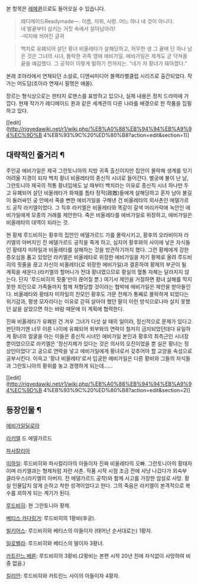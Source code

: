 본 항목은 [레메퀸](%EB%A0%88%EB%A9%94%ED%80%B8.md)으로도 들어오실 수 있습니다.

> 레디메이드Readymade―. 이름, 지위, 사랑. 어느 하나 네 것이 아니다.  
네 발끝부터 삼키는 거짓 속에서 살아남아라!  
-띠지에 씌어진 글귀

> 백치로 유폐되어 살던 황녀 비올레타가 살해당하고, 허무한 생 그 끝에 단 하나 남은 것은 그녀의 시녀, 몰락한 귀족 영애 에비가일.
에비가일은 제게도 곧 닥쳐올 끝을 예감했다. 그 공작이 이렇게 말하기 전까지는. “네가 저 황녀가 돼야겠다.”

본래 조아라에서 연재되던 소설로, 디앤씨미디어 블랙라벨클럽 시리즈로 출간되었다. 작가는 어도담(조아라 연재시 필명은 애쏠).

장르는 형식상으로는 판타지 로맨스를 표방하고 있으나, 실제 내용은 정치 드라마에 가깝다. 현재 작가가 레디메이드 퀸과 같은 세계관의 다른
나라를 배경으로 한 작품을 집필하고 있다.

[[edit](http://rigvedawiki.net/r1/wiki.php/%EB%A0%88%EB%94%94%EB%A9%94%EC%9D%B
4%EB%93%9C%20%ED%80%B8?action=edit&section=1)]

## 대략적인 줄거리 ¶

  
  

주인공 에비가일은 제국 그란토니아의 지방 귀족 출신이지만 집안이 몰락해 생계를 잇기 어려울 지경이 되자 백치 황녀 비올레타의 종신직 시녀로
들어간다. 별궁에 불이 난 날, 그란토니아 제국의 적통 황녀임에도 날 때부터 백치라는 이유로 종신직 시녀 하나만 두고 유폐되어 살던
비올레타가 화재를 틈타 정적(政敵)들에게 살해당하고 혼자 남아 불길이 둘러싸인 궁 안에서 죽을 뻔한 에비가일을 구해낸 건 비올레타의 외사촌인
에델가르드 공작 라키엘이었다. 그 직후 라키엘은 비올레타와 똑같이 갈색 머리카락에 녹안인 에비가일에게 모종의 거래를 제안한다. 죽은
비올레타를 에비가일로 위장하고, 에비가일은 비올레타의 대역이 되라는 것.

  

현 황제 루드비히는 황후의 집안인 에델가르드 가를 몰락시키고, 황후의 오라비이자 라키엘의 아버지인 전 에델가르드 공작을 죽게 하고, 심지어
황후와의 사이에 낳은 자식들인 황태자 미하일과 비올레타를 살해하는 것을 방관하기까지 했다. 그런 황제에게 강한 증오심을 품고 있었던 라키엘은
비올레타로 위장한 에비가일을 차기 황제로 올려 루드비히의 핏줄을 끊고 자신이 비올레타(로 위장한 에비가일)과 결혼하여 황제의 부군이 될
계획을 세운다.(라키엘의 할머니가 전대 황녀였으므로 황실의 혈통 자체는 달라지지 않는다. 단지 '루드비히의 핏줄'만이 끊어질 뿐.) 여기서
제안을 거절하면 황녀 살해를 막지 못한 죄인으로 가족들까지 함께 처형당할 것이라는 협박에 에비가일은 제안을 받아들인다. 비올레타와 황태자
미하일의 친모인 황후도 가문 전체가 통째로 몰락하게 되었다는 위기감과, 평생 모자라다는 이유로 갇혀 살아야 했던 딸이 이런 방식으로나마 살지
못했던 삶을 살았으면 하는 바람 때문에 이 계획에 협력한다.

  

진짜 비올레타가 유폐된 건 겨우 그녀가 다섯 살 때의 일이라, 정신적으로 문제가 있다고 판단하기엔 너무 이른 나이에 유폐되어 외부와의 연락이
철저히 금지되었던데다 유일하게 황녀의 얼굴을 아는 이들은 종신직 시녀인 에비가일 본인과 황후의 최측근인 시녀장뿐이었으므로 라키엘은
'정신지체가 있다는 것은 의사의 오진이었을 뿐 실은 황녀는 정상인이었다'고 궁으로 연락을 넣고 에비가일에게 황녀로서 갖추어야 할 교양을
속성으로 공부시킨다. 이윽고 '황녀 비올레타'로서 입궁한 에비가일은 다른 황비와 그들의 자식들과 그란토니아의 황위를 놓고 경쟁하게
되는데......

  
  

[[edit](http://rigvedawiki.net/r1/wiki.php/%EB%A0%88%EB%94%94%EB%A9%94%EC%9D%B
4%EB%93%9C%20%ED%80%B8?action=edit&section=2)]

## 등장인물 ¶

  

[에비가일딜로아](%EC%97%90%EB%B9%84%EA%B0%80%EC%9D%BC%20%EB%94%9C%EB%A1%9C%EC%95%84.md)

  

[라키엘](%EB%9D%BC%ED%82%A4%EC%97%98.md) 드 에델가르드

  

[파사칼리아](%ED%8C%8C%EC%82%AC%EC%B9%BC%EB%A6%AC%EC%95%84.md)

  

[미하일](%EB%AF%B8%ED%95%98%EC%9D%BC.md): 루드비히와 파사칼리아의 아들이자 진짜 비올레타의 오빠.
그란토니아의 황태자이며 라키엘과는 형제처럼 자란 사촌. 작품 시작 시점 조금 전에 사냥 나갔다가 외숙부 클라우스(라키엘의 아버지. 전
에델가르드 공작)와 함께 사고를 가장한 암살로 사망. 황실 인물답지 않게 순하고 착한 성격이었다고 한다. 그의 죽음은 라키엘이 본격적으로
복수를 꾀하게 되는 계기가 된다.

  

[루드비히](%EB%A3%A8%EB%93%9C%EB%B9%84%ED%9E%88.md): 현 그란토니아 황제.

  

[베티스 카다링거](%EB%B2%A0%ED%8B%B0%EC%8A%A4%20%EC%B9%B4%EB%8B%A4%EB%A7%81%EA%B1%B0.md): 루드비히의 1황비(후궁).

  

[빌키어스](%EB%B9%8C%ED%82%A4%EC%96%B4%EC%8A%A4.md): 루드비히와 베티스의 아들이자 (태어난
순서대로는) 1황자.

  

[일로벨라](%EC%9D%BC%EB%A1%9C%EB%B2%A8%EB%9D%BC.md): 루드비히와 베티스의 딸이자 3황녀.

  

[카트린느 베론](%EC%B9%B4%ED%8A%B8%EB%A6%B0%EB%8A%90%20%EB%B2%A0%EB%A1%A0.md):
루드비히의 3황비.(2황비는 본편 시작 20년 전에 자식없이 사망하여 비중 없음.)

  

[킬리안](%ED%82%AC%EB%A6%AC%EC%95%88.md): 루드비히와 카트린느 사이의 아들이자 4황자.

  
  
  
  

